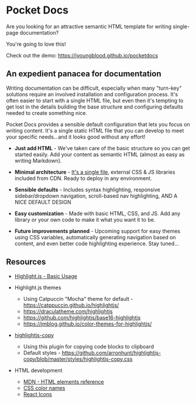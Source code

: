# Pocket Docs

Are you looking for an attractive semantic HTML template for writing single-page documentation? 

You're going to love this!

Check out the demo: https://jyoungblood.github.io/pocketdocs


## An expedient panacea for documentation

Writing documentation can be difficult, especially when many "turn-key" solutions require an involved installation and configuration process. It's often easier to start with a single HTML file, but even then it's tempting to get lost in the details building the base structure and configuring defaults needed to create something nice.

Pocket Docs provides a sensible default configuration that lets you focus on writing content. It's a single static HTML file that you can develop to meet your specific needs...and it looks good without any effort!


- **Just add HTML** - We've taken care of the basic structure so you can get started easily. Add your content as semantic HTML (almost as easy as writing Markdown).

- **Minimal architecture** - [It's a single file](https://github.com/jyoungblood/pocketdocs/blob/master/index.html), external CSS & JS libraries included from CDN. Ready to deploy in any environment.

- **Sensible defaults** - Includes syntax highlighting, responsive sidebar/dropdown navigation, scroll-based nav highlighting, AND A NICE DEFAULT DESIGN

- **Easy customization** - Made with basic HTML, CSS, and JS. Add any library or your own code to make it what you want it to be.

- **Future improvements planned** - Upcoming support for easy themes using CSS variables, automatically generating navigation based on content, and even better code highlighting experience. Stay tuned...






## Resources

* [Highlight.js - Basic Usage](https://highlightjs.readthedocs.io/en/latest/readme.html#basic-usage)

* Highlight.js themes
  * Using Catpuccin "Mocha" theme for default - https://catppuccin.github.io/highlightjs/
  * https://draculatheme.com/highlightjs
  * https://github.com/highlightjs/base16-highlightjs
  * https://jmblog.github.io/color-themes-for-highlightjs/

* [highlightjs-copy](https://github.com/arronhunt/highlightjs-copy) 
  * Using this plugin for copying code blocks to clipboard
  * Default styles - https://github.com/arronhunt/highlightjs-copy/blob/master/styles/highlightjs-copy.css

* HTML development
  * [MDN - HTML elements reference](https://developer.mozilla.org/en-US/docs/Web/HTML/Element)
  * [CSS color names](http://davidbau.com/colors/)
  * [React Icons](https://react-icons.github.io/)

